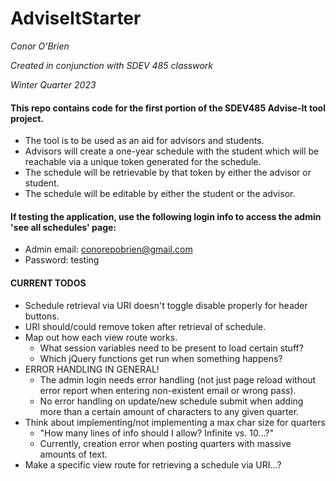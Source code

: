 # AdviseItStarter
  *Conor O'Brien*
  
  *Created in conjunction with SDEV 485 classwork*
  
  *Winter Quarter 2023*
 

#### This repo contains code for the first portion of the SDEV485 Advise-It tool project.
- The tool is to be used as an aid for advisors and students. 
- Advisors will create a one-year schedule with the student which will be reachable via a unique token generated for the schedule. 
- The schedule will be retrievable by that token by either the advisor or student. 
- The schedule will be editable by either the student or the advisor.


#### If testing the application, use the following login info to access the admin 'see all schedules' page:
- Admin email: conorepobrien@gmail.com
- Password: testing


#### CURRENT TODOS
- Schedule retrieval via URI doesn't toggle disable properly for header buttons.
- URI should/could remove token after retrieval of schedule.
- Map out how each view route works.
  - What session variables need to be present to load certain stuff?
  - Which jQuery functions get run when something happens?
- ERROR HANDLING IN GENERAL!
  - The admin login needs error handling (not just page reload without error report when entering non-existent email or wrong pass).
  - No error handling on update/new schedule submit when adding more than a certain amount of characters to any given quarter.
- Think about implementing/not implementing a max char size for quarters
  - "How many lines of info should I allow? Infinite vs. 10...?"
  - Currently, creation error when posting quarters with massive amounts of text.
- Make a specific view route for retrieving a schedule via URI...?